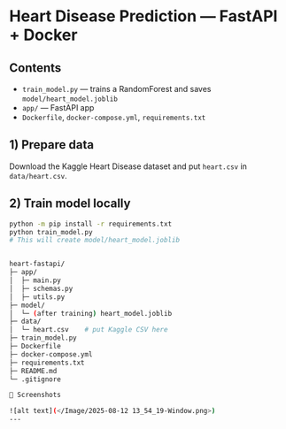 # Heart Disease Prediction — FastAPI + Docker

## Contents
- `train_model.py` — trains a RandomForest and saves `model/heart_model.joblib`
- `app/` — FastAPI app
- `Dockerfile`, `docker-compose.yml`, `requirements.txt`

## 1) Prepare data
Download the Kaggle Heart Disease dataset and put `heart.csv` in `data/heart.csv`.

## 2) Train model locally
```bash
python -m pip install -r requirements.txt
python train_model.py
# This will create model/heart_model.joblib


heart-fastapi/
├─ app/
│  ├─ main.py
│  ├─ schemas.py
│  ├─ utils.py
├─ model/
│  └─ (after training) heart_model.joblib
├─ data/
│  └─ heart.csv    # put Kaggle CSV here
├─ train_model.py
├─ Dockerfile
├─ docker-compose.yml
├─ requirements.txt
├─ README.md
└─ .gitignore

📸 Screenshots

![alt text](</Image/2025-08-12 13_54_19-Window.png>)
---
